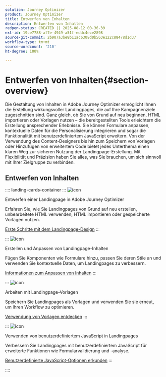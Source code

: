 ```yaml
---
solution: Journey Optimizer
product: Journey Optimizer
title: Entwerfen von Inhalten
description: Entwerfen von Inhalten
redpen-status: CREATED_||_2025-08-12_00-36-39
exl-id: 19ce7788-af7e-4949-a51f-eddc4ece2898
source-git-commit: 2b907a3be8b11ac6308d0b563e122c88478d1d37
workflow-type: tm+mt
source-wordcount: '210'
ht-degree: 100%

---
```


# Entwerfen von Inhalten{#section-overview}

Die Gestaltung von Inhalten in Adobe Journey Optimizer ermöglicht Ihnen die Erstellung wirkungsvoller Landingpages, die auf Ihre Kampagnenziele zugeschnitten sind. Ganz gleich, ob Sie von Grund auf neu beginnen, HTML importieren oder Vorlagen nutzen – die bereitgestellten Tools erleichtern die Erstellung ansprechender Erlebnisse. Sie können Formulare anpassen, kontextuelle Daten für die Personalisierung integrieren und sogar die Funktionalität mit benutzerdefiniertem JavaScript erweitern. Von der Verwendung des Content-Designers bis hin zum Speichern von Vorlagen oder Hinzufügen von erweitertem Code bietet jedes Unterthema einen klaren Weg zur sicheren Nutzung der Landingpage-Erstellung. Mit Flexibilität und Präzision haben Sie alles, was Sie brauchen, um sich sinnvoll mit Ihrer Zielgruppe zu verbinden.

## Entwerfen von Inhalten

:::: landing-cards-container
:::
![icon](https://cdn.experienceleague.adobe.com/icons/circle-play.svg?lang=de)

Entwerfen einer Landingpage in Adobe Journey Optimizer

Erfahren Sie, wie Sie Landingpages von Grund auf neu erstellen, unbearbeitete HTML verwenden, HTML importieren oder gespeicherte Vorlagen nutzen.

[Erste Schritte mit dem Landingpage-Design](../using/landing-pages/design-lp.md)
:::

:::
![icon](https://cdn.experienceleague.adobe.com/icons/puzzle-piece.svg?lang=de)

Erstellen und Anpassen von Landingpage-Inhalten

Fügen Sie Komponenten wie Formulare hinzu, passen Sie deren Stile an und verwenden Sie kontextuelle Daten, um Landingpages zu verbessern.

[Informationen zum Anpassen von Inhalten](../using/landing-pages/lp-content.md)
:::

:::
![icon](https://cdn.experienceleague.adobe.com/icons/list-check.svg?lang=de)

Arbeiten mit Landingpage-Vorlagen

Speichern Sie Landingpages als Vorlagen und verwenden Sie sie erneut, um Ihren Workflow zu optimieren.

[Verwendung von Vorlagen entdecken](../using/landing-pages/lp-templates.md)
:::

:::
![icon](https://cdn.experienceleague.adobe.com/icons/code-branch.svg)

Verwenden von benutzerdefiniertem JavaScript in Landingpages

Verbessern Sie Landingpages mit benutzerdefiniertem JavaScript für erweiterte Funktionen wie Formularvalidierung und -analyse.

[Benutzerdefinierte JavaScript-Optionen erkunden](../using/landing-pages/lp-custom-js.md)
:::

::::
